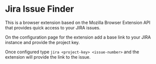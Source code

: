 # Jira Issue Finder

This is a browser extension based on the Mozilla Browser Extension API that provides quick access to your JIRA issues.

On the configuration page for the extension add a base link to your JIRA instance and provide the project key.

Once configured type `jira <project-key> <issue-number>` and the extension will provide the link to the issue.
